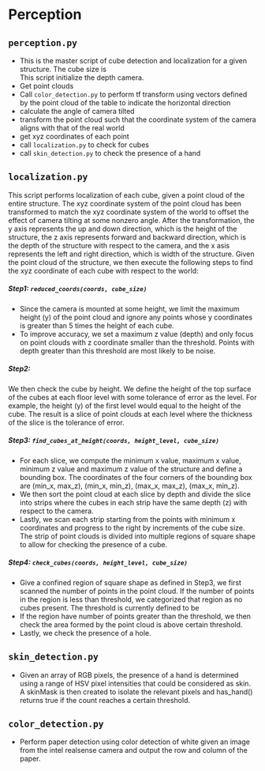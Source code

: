 # Perception
## ```perception.py```
* This is the master script of cube detection and localization for a given structure. The cube size is  
This script initialize the depth camera.
* Get point clouds
* Call ```color_detection.py``` to perform tf transform using vectors defined by the point cloud of the table to  indicate the horizontal direction
* calculate the angle of camera tilted
* transform the point cloud such that the coordinate system of the camera aligns with that of the real world
* get xyz coordinates of each point
* call ```localization.py``` to check for cubes
* call ```skin_detection.py``` to check the presence of a hand



## ```localization.py```
This script performs localization of each cube, given a point cloud of the entire structure. The xyz coordinate system of the point cloud has been transformed to match the xyz coordinate system of the world to offset the effect of camera tilting at some nonzero angle. After the transformation, the y axis represents the up and down direction, which is the height of the structure, the z axis represents forward and backward direction, which is the depth of the structure with respect to the camera, and the x asis represents the left and right direction, which is width of the structure. Given the point cloud of the structure, we then execute the following steps to find the xyz coordinate of each cube with respect to the world:


##### Step1: ```reduced_coords(coords, cube_size)```
* Since the camera is mounted at some height, we limit the maximum height (y) of the point cloud and ignore any points whose y coordinates is greater than 5 times the height of each cube.
* To improve accuracy, we set a maximum z value (depth) and only focus on point clouds with z coordinate smaller than the threshold. Points with depth greater than this threshold are most likely to be noise.

##### Step2:
We then check the cube by height. We define the height of the top surface of the cubes at each floor level with some tolerance of error as the level. For example, the height (y) of the first level would equal to the height of the cube. The result is a slice of point clouds at each level where the thickness of the slice is the tolerance of error.

##### Step3: ```find_cubes_at_height(coords, height_level, cube_size)```
* For each slice, we compute the minimum x value, maximum x value, minimum z value and maximum z value of the structure and define a bounding box. The coordinates of the four corners of the bounding box are (min_x, max_z), (min_x, min_z), (max_x, max_z), (max_x, min_z).  
* We then sort the point cloud at each slice by depth and divide the slice into strips where the cubes in each strip have the same depth (z) with respect to the camera.
* Lastly, we scan each strip starting from the points with minimum x coordinates and progress to the right by increments of the cube size. The strip of point clouds is divided into multiple regions of square shape to allow for checking the presence of a cube.

##### Step4: ```check_cubes(coords, height_level, cube_size)```
* Give a confined region of square shape as defined in Step3, we first scanned the number of points in the point cloud. If the number of points in the region is less than threshold, we categorized that region as no cubes present. The threshold is currently defined to be
* If the region have number of points greater than the threshold, we then check the area formed by the point cloud is above certain threshold.
* Lastly, we check the presence of a hole.


## ```skin_detection.py```
* Given an array of RGB pixels, the presence of a hand is determined using a range of HSV pixel intensities that could be
considered as skin. A skinMask is then created to isolate the relevant pixels and has_hand() returns true if the count
reaches a certain threshold.

## ```color_detection.py```
* Perform paper detection using color detection of white given an image from the intel realsense camera and output the row and column of the paper.
